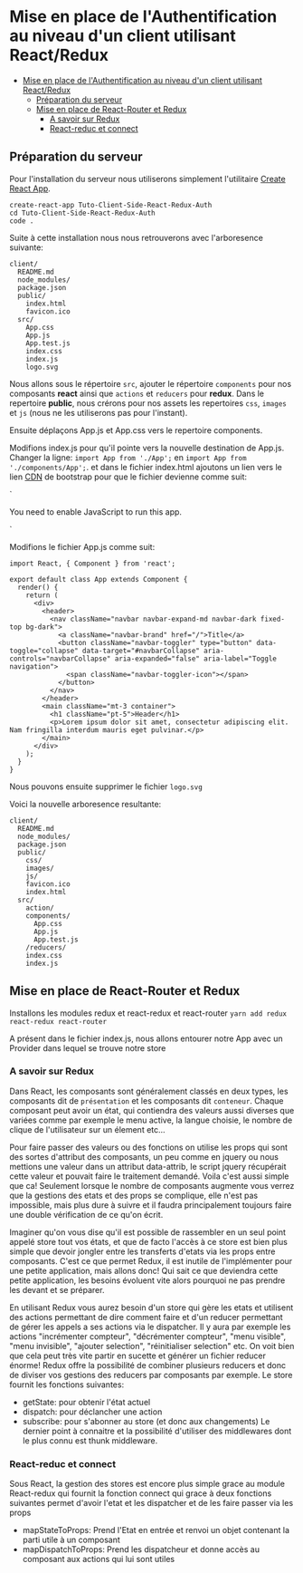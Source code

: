 # Mise en place de l'Authentification au niveau d'un client utilisant React/Redux

- [Mise en place de l'Authentification au niveau d'un client utilisant React/Redux](#mise-en-place-de-lauthentification-au-niveau-dun-client-utilisant-reactredux)
  - [Préparation du serveur](#pr%C3%A9paration-du-serveur)
  - [Mise en place de React-Router et Redux](#mise-en-place-de-react-router-et-redux)
    - [A savoir sur Redux](#a-savoir-sur-redux)
    - [React-reduc et connect](#react-reduc-et-connect)

## Préparation du serveur

Pour l'installation du serveur nous utiliserons simplement l'utilitaire [Create React App](https://github.com/facebookincubator/create-react-app).

```
create-react-app Tuto-Client-Side-React-Redux-Auth
cd Tuto-Client-Side-React-Redux-Auth
code .
```

Suite à cette installation nous nous retrouverons avec l'arboresence suivante:

```
client/
  README.md
  node_modules/
  package.json
  public/
    index.html
    favicon.ico
  src/
    App.css
    App.js
    App.test.js
    index.css
    index.js
    logo.svg
```

Nous allons sous le répertoire `src`, ajouter le répertoire `components` pour nos composants **react** ainsi que `actions` et `reducers` pour **redux**.
Dans le repertoire **public**, nous crérons pour nos assets les repertoires `css`, `images` et `js` (nous ne les utiliserons pas pour l'instant).

Ensuite déplaçons App.js et App.css vers le repertoire components.

Modifions index.js pour qu'il pointe vers la nouvelle destination de App.js.
Changer la ligne: `import App from './App';` en `import App from './components/App';`. et dans le fichier index.html ajoutons un lien vers le lien [CDN](https://www.bootstrapcdn.com/) de bootstrap pour que le fichier devienne comme suit:

`

<!DOCTYPE html>

<html lang="en">
  <head>
    <meta charset="utf-8">
    <meta name="viewport" content="width=device-width, initial-scale=1, shrink-to-fit=no">
    <meta name="theme-color" content="#000000">
    <link rel="manifest" href="%PUBLIC_URL%/manifest.json">
    <link rel="shortcut icon" href="%PUBLIC_URL%/favicon.ico">
    <link href="https://maxcdn.bootstrapcdn.com/bootstrap/4.0.0/css/bootstrap.min.css" rel="stylesheet" integrity="sha384-Gn5384xqQ1aoWXA+058RXPxPg6fy4IWvTNh0E263XmFcJlSAwiGgFAW/dAiS6JXm" crossorigin="anonymous">
    <title>React App</title>
  </head>
  <body>
    <noscript>
      You need to enable JavaScript to run this app.
    </noscript>
    <div id="root"></div>
  </body>
</html>

`

Modifions le fichier App.js comme suit:

```
import React, { Component } from 'react';

export default class App extends Component {
  render() {
    return (
      <div>
        <header>
          <nav className="navbar navbar-expand-md navbar-dark fixed-top bg-dark">
            <a className="navbar-brand" href="/">Title</a>
            <button className="navbar-toggler" type="button" data-toggle="collapse" data-target="#navbarCollapse" aria-controls="navbarCollapse" aria-expanded="false" aria-label="Toggle navigation">
              <span className="navbar-toggler-icon"></span>
            </button>
          </nav>
        </header>
        <main className="mt-3 container">
          <h1 className="pt-5">Header</h1>
          <p>Lorem ipsum dolor sit amet, consectetur adipiscing elit. Nam fringilla interdum mauris eget pulvinar.</p>
        </main>
      </div>
    );
  }
}
```

Nous pouvons ensuite supprimer le fichier `logo.svg`

Voici la nouvelle arboresence resultante:

```
client/
  README.md
  node_modules/
  package.json
  public/
    css/
    images/
    js/
    favicon.ico
    index.html
  src/
    action/
    components/
      App.css
      App.js
      App.test.js
    /reducers/
    index.css
    index.js
```

## Mise en place de React-Router et Redux

Installons les modules redux et react-redux et react-router
`yarn add redux react-redux react-router`

A présent dans le fichier index.js, nous allons entourer notre App avec un Provider dans lequel se trouve notre store

### A savoir sur Redux

Dans React, les composants sont généralement classés en deux types, les composants dit de `présentation` et les composants dit `conteneur`. Chaque composant peut avoir un état, qui contiendra des valeurs aussi diverses que variées comme par exemple le menu active, la langue choisie, le nombre de clique de l'utilisateur sur un élement etc...

Pour faire passer des valeurs ou des fonctions on utilise les props qui sont des sortes d'attribut des composants, un peu comme en jquery ou nous mettions une valeur dans un attribut data-attrib, le script jquery récupérait cette valeur et pouvait faire le traitement demandé. Voila c'est aussi simple que ca! Seulement lorsque le nombre de composants augmente vous verrez que la gestions des etats et des props se complique, elle n'est pas impossible, mais plus dure à suivre et il faudra principalement toujours faire une double vérification de ce qu'on écrit.

Imaginer qu'on vous dise qu'il est possible de rassembler en un seul point appelé store tout vos états, et que de facto l'accès à ce store est bien plus simple que devoir jongler entre les transferts d'etats via les props entre composants. C'est ce que permet Redux, il est inutile de l'implémenter pour une petite application, mais allons donc! Qui sait ce que deviendra cette petite application, les besoins évoluent vite alors pourquoi ne pas prendre les devant et se préparer.

En utilisant Redux vous aurez besoin d'un store qui gère les etats et utilisent des actions permettant de dire comment faire et d'un reducer permettant de gérer les appels a ses actions via le dispatcher. Il y aura par exemple les actions "incrémenter compteur", "décrémenter compteur", "menu visible", "menu invisible", "ajouter selection", "réinitialiser selection" etc. On voit bien que cela peut très vite partir en sucette et générer un fichier reducer énorme! Redux offre la possibilité de combiner plusieurs reducers et donc de diviser vos gestions des reducers par composants par exemple.
Le store fournit les fonctions suivantes:
* getState: pour obtenir l'état actuel 
* dispatch: pour déclancher une action
* subscribe: pour s'abonner au store (et donc aux changements) 
Le dernier point à connaitre et la possibilité d'utiliser des middlewares dont le plus connu est thunk middleware. 

### React-reduc et connect

Sous React, la gestion des stores est encore plus simple grace au module React-redux qui fournit la fonction connect qui grace à deux fonctions suivantes permet d'avoir l'etat et les dispatcher et de les faire passer via les props
* mapStateToProps: Prend l'Etat en entrée et renvoi un objet contenant la parti utile à un composant
* mapDispatchToProps: Prend les dispatcheur et donne accès au composant aux actions qui lui sont utiles



